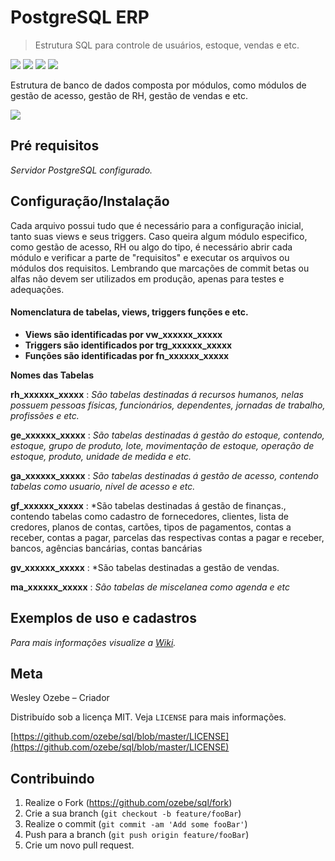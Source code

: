 # PostgreSQL ERP
>  Estrutura SQL para controle de usuários, estoque, vendas e etc.


![](https://img.shields.io/github/license/ozebe/sql.svg)
![](https://img.shields.io/github/issues/ozebe/sql.svg)
![](https://img.shields.io/github/commit-activity/m/ozebe/sql.svg)
![](https://img.shields.io/github/repo-size/ozebe/sql.svg)

Estrutura de banco de dados composta por módulos, como módulos de gestão de acesso, gestão de RH, gestão de vendas e etc.

![](header.png)
## Pré requisitos

*Servidor PostgreSQL configurado.*

## Configuração/Instalação

Cada arquivo possui tudo que é necessário para a configuração inicial, tanto suas views e seus triggers.
Caso queira algum módulo especifico, como gestão de acesso, RH ou algo do tipo, é necessário abrir cada módulo e verificar a parte de "requisitos" e executar os arquivos ou módulos dos requisitos. Lembrando que marcações de commit betas ou alfas não devem ser utilizados em produção, apenas para testes e adequações.

#### Nomenclatura de tabelas, views, triggers funções e etc.

- **Views são identificadas por vw_xxxxxx_xxxxx**
- **Triggers são identificados por trg_xxxxxx_xxxxx**
- **Funções são identificadas por fn_xxxxxx_xxxxx**

**Nomes das Tabelas**

**rh_xxxxxx_xxxxx** : *São tabelas destinadas á recursos humanos, nelas possuem pessoas físicas, funcionários, dependentes, jornadas de trabalho, profissões e etc.*

**ge_xxxxxx_xxxxx** : *São tabelas destinadas á gestão do estoque, contendo, estoque, grupo de produto, lote, movimentação de estoque, operação de estoque, produto, unidade de medida e etc.*

**ga_xxxxxx_xxxxx** :  *São tabelas destinadas á gestão de acesso, contendo tabelas como usuario, nivel de acesso e etc.*

**gf_xxxxxx_xxxxx** :  *São tabelas destinadas á gestão de finanças., contendo tabelas como cadastro de fornecedores, clientes, lista de credores, planos de contas, cartões, tipos de pagamentos, contas a receber, contas a pagar, parcelas das respectivas contas a pagar e receber, bancos, agências bancárias,  contas bancárias

**gv_xxxxxx_xxxxx** : *São tabelas destinadas a gestão de vendas.

**ma_xxxxxx_xxxxx** :  *São tabelas de miscelanea como agenda e etc*

## Exemplos de uso e cadastros

_Para mais informações visualize a [Wiki][wiki]._

## Meta

Wesley Ozebe – Criador

Distribuído sob a licença MIT. Veja ``LICENSE`` para mais informações.

[https://github.com/ozebe/sql/blob/master/LICENSE](https://github.com/ozebe/sql/blob/master/LICENSE)

## Contribuindo

1. Realize o Fork (<https://github.com/ozebe/sql/fork>)
2. Crie a sua branch (`git checkout -b feature/fooBar`)
3. Realize o commit (`git commit -am 'Add some fooBar'`)
4. Push para a branch (`git push origin feature/fooBar`)
5. Crie um novo pull request.

[wiki]: https://github.com/ozebe/sql/wiki
